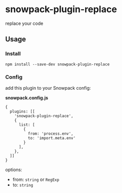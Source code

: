 # snowpack-plugin-replace
replace your code


## Usage

### Install

```
npm install --save-dev snowpack-plugin-replace
```

### Config

add this plugin to your Snowpack config:

**snowpack.config.js**
```
{
  plugins: [[
    'snowpack-plugin-replace',
    {
      list: [
        {
          from: 'process.env',
          to: 'import.meta.env'
        }
      ],
    },
  ]]
}
```

options:
- from: `string` or `RegExp`
- to: `string`
